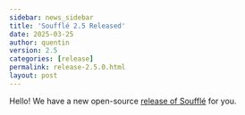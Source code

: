 ```yaml
---
sidebar: news_sidebar
title: 'Soufflé 2.5 Released'
date: 2025-03-25
author: quentin
version: 2.5
categories: [release]
permalink: release-2.5.0.html
layout: post
---
```

Hello! We have a new open-source [release of Soufflé](https://github.com/souffle-lang/souffle/releases/tag/2.5) for you.

